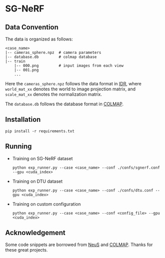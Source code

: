 # SG-NeRF

## Data Convention

The data is organized as follows:

```
<case_name>
|-- cameras_sphere.npz	# camera parameters
|-- database.db			# colmap database
|-- train
	|-- 000.png			# input images from each view 
	|-- 001.png
	...
```

Here the `cameras_sphere.npz` follows the data format in [IDR](https://github.com/lioryariv/idr/blob/main/DATA_CONVENTION.md), where `world_mat_xx` denotes the world to image projection matrix, and `scale_mat_xx` denotes the normalization matrix.

The `database.db` follows the database format in [COLMAP](https://github.com/colmap/colmap/blob/main/doc/database.rst).

## Installation

```shell
pip install -r requirements.txt
```

## Running

- Training on SG-NeRF dataset

  ```shell
  python exp_runner.py --case <case_name> --conf ./confs/sgnerf.conf --gpu <cuda_index>
  ```

- Training on DTU dataset

  ```shell
  python exp_runner.py --case <case_name> --conf ./confs/dtu.conf --gpu <cuda_index>
  ```

- Training on custom configuration

  ```shell
  python exp_runner.py --case <case_name> --conf <config_file> --gpu <cuda_index>
  ```

## Acknowledgement

Some code snippets are borrowed from [NeuS](https://github.com/Totoro97/NeuS) and [COLMAP](https://github.com/colmap/colmap). Thanks for these great projects.